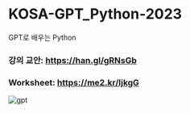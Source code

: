 # KOSA-GPT_Python-2023
GPT로 배우는 Python


### 강의 교안:    https://han.gl/gRNsGb

### Worksheet:   https://me2.kr/IjkgG


![gpt](https://github.com/JSJeong-me/KOSA-GPT_Python-2023/assets/54794815/8315eb7d-0f81-4bf8-9ed2-9196a7c62895)
